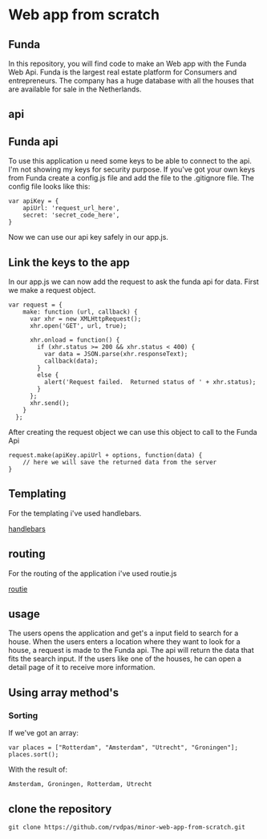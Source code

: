 # Web app from scratch

## Funda
In this repository, you will find code to make an Web app with the Funda Web Api. Funda is the largest real estate platform for Consumers and entrepreneurs. The company has a huge database with all the houses that are available for sale in the Netherlands. 

## api
## Funda api
To use this application u need some keys to be able to connect to the api. I'm not showing my keys for security purpose. If you've got your own keys from Funda create a config.js file and add the file to the .gitignore file. The config file looks like this:
```
var apiKey = {
    apiUrl: 'request_url_here',
    secret: 'secret_code_here',
}
```

Now we can use our api key safely in our app.js. 

## Link the keys to the app
In our app.js we can now add the request to ask the funda api for data. 
First we make a request object.

```
var request = {
    make: function (url, callback) {
      var xhr = new XMLHttpRequest();
      xhr.open('GET', url, true);

      xhr.onload = function() {
        if (xhr.status >= 200 && xhr.status < 400) {
          var data = JSON.parse(xhr.responseText);
          callback(data);
        }
        else {
          alert('Request failed.  Returned status of ' + xhr.status);
        }
      };
      xhr.send();
    }
  };

```

After creating the request object we can use this object to call to the Funda Api

```
request.make(apiKey.apiUrl + options, function(data) {
    // here we will save the returned data from the server
}
```

## Templating
For the templating i've used handlebars.  

[handlebars](http://handlebarsjs.com/)

## routing
For the routing of the application i've used routie.js  

[routie](http://projects.jga.me/routie/)

## usage
The users opens the application and get's a input field to search for a house. When the users enters a location where they want to look for a house, a request is made to the Funda api. The api will return the data that fits the search input. If the users like one of the houses, he can open a detail page of it to receive more information. 

## Using array method's

### Sorting
If we've got an array:
```
var places = ["Rotterdam", "Amsterdam", "Utrecht", "Groningen"];
places.sort();

```
With the result of:
```
Amsterdam, Groningen, Rotterdam, Utrecht
``` 

## clone the repository

```
git clone https://github.com/rvdpas/minor-web-app-from-scratch.git
```
